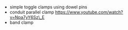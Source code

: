 * simple toggle clamps using dowel pins
* conduit parallel clamp https://www.youtube.com/watch?v=Npa7yY6Sz\_E
* band clamp
